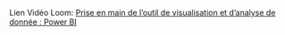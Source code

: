 Lien Vidéo Loom: 
[Prise en main de l’outil de visualisation et d’analyse de donnée : Power BI](https://www.loom.com/share/3bf9000a13c44bf7a1554f82086848c2?sid=d701a3d0-5089-4bfc-a66c-806842c564bd)

